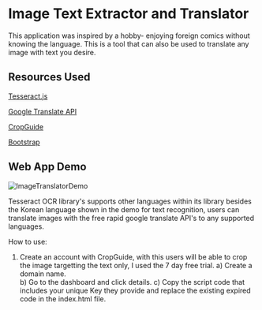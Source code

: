 # Image Text Extractor and Translator

This application was inspired by a hobby- enjoying foreign comics without knowing the language. This is a tool that can also be used to translate any image with text you desire.

## Resources Used

[Tesseract.js](https://github.com/naptha/tesseract.js/blob/master/README.md)

[Google Translate API](https://rapidapi.com/googlecloud/api/google-translate1)

[CropGuide](https://crop.guide/)

[Bootstrap](https://getbootstrap.com/docs/5.3/getting-started/introduction/)

## Web App Demo

![ImageTranslatorDemo](https://media.giphy.com/media/v1.Y2lkPTc5MGI3NjExNWIwMmIwZmFmMzgwZWM4MjRkZmY3MmQ5MzM5YWJiMDk5NzRlYTljNyZlcD12MV9pbnRlcm5hbF9naWZzX2dpZklkJmN0PWc/3d1Z8kK9ap0h4sru3y/giphy.gif)

Tesseract OCR library's supports other languages within its library besides the Korean language shown in the demo for text recognition, users can translate images with the free rapid google translate API's to any supported languages.

How to use:

1. Create an account with CropGuide, with this users will be able to crop the image targetting the text only, I used the 7 day free trial.
   a) Create a domain name.  
   b) Go to the dashboard and click details.
   c) Copy the script code that includes your unique Key they provide and replace the existing expired code in the index.html file.

